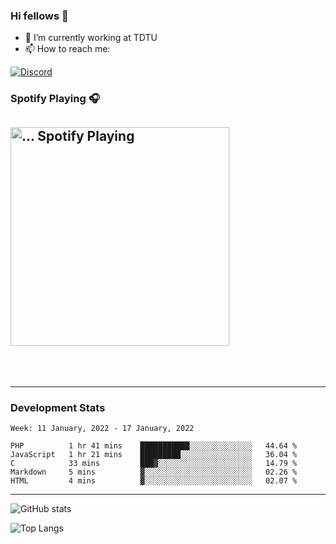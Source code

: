 ### Hi fellows 👋

- 🔭 I’m currently working at TDTU
- 📫 How to reach me:
<a href = "https://discordapp.com/users/573805531773272064">
  <img align="center" src="https://discord.c99.nl/widget/theme-3/517725152327499806.png" alt="Discord"/>
</a>


### Spotify Playing 🎧
[<img src="https://spotify-readme-git-master-maoleng.vercel.app/api/spotify-playing" alt="... Spotify Playing" width="350" />](https://open.spotify.com/user/...)
---
<br>
<br>

---

### Development Stats
<!--START_SECTION:waka-->
```text
Week: 11 January, 2022 - 17 January, 2022

PHP          1 hr 41 mins    ███████████░░░░░░░░░░░░░░   44.64 % 
JavaScript   1 hr 21 mins    █████████░░░░░░░░░░░░░░░░   36.04 % 
C            33 mins         ███▓░░░░░░░░░░░░░░░░░░░░░   14.79 % 
Markdown     5 mins          ▓░░░░░░░░░░░░░░░░░░░░░░░░   02.26 % 
HTML         4 mins          ▓░░░░░░░░░░░░░░░░░░░░░░░░   02.07 % 
```
<!--END_SECTION:waka-->

---
![GitHub stats](https://github-readme-stats.vercel.app/api?username=maoleng&theme=cobalt)

![Top Langs](https://github-readme-stats.vercel.app/api/top-langs/?username=maoleng&layout=compact)
